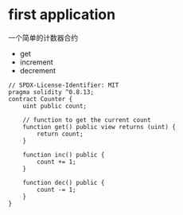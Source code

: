 # first application

一个简单的计数器合约

- get
- increment
- decrement

```solidity
// SPDX-License-Identifier: MIT
pragma solidity ^0.8.13;
contract Counter {
	uint public count;
	
	// function to get the current count
	function get() public view returns (uint) {
		return count;
	}
	
	function inc() public {
		count += 1;
	}
	
	function dec() public {
		count -= 1;
	}
}
```

